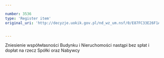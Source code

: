 ```yaml
---

number: 3536
type: 'Register item'
original_uri: 'http://decyzje.uokik.gov.pl/nd_wz_um.nsf/0/E87FC33E26F1A785C1257A520041DEEF?OpenDocument'


---
```


Zniesienie współwłasności Budynku i Nieruchomości nastąpi bez spłat i dopłat na rzecz Spółki oraz Nabywcy
